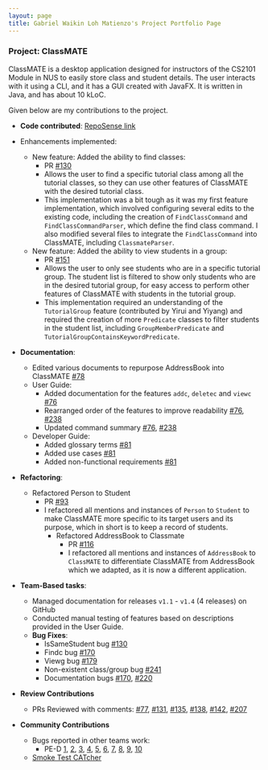 ```yaml
---
layout: page
title: Gabriel Waikin Loh Matienzo's Project Portfolio Page
---
```


### Project: ClassMATE

ClassMATE is a desktop application designed for instructors of the CS2101 Module in NUS to easily store class and student details. The user interacts with it using a CLI, and it has a GUI created with JavaFX. It is written in Java, and has about 10 kLoC.

Given below are my contributions to the project.

* **Code contributed**: [RepoSense link](https://nus-cs2103-ay2122s1.github.io/tp-dashboard/)

* Enhancements implemented:
  * New feature: Added the ability to find classes: 
    * PR [\#130]()
    * Allows the user to find a specific tutorial class among all the tutorial classes, so they can use other features of ClassMATE with the desired tutorial class.
    * This implementation was a bit tough as it was my first feature implementation, which involved configuring several edits to the existing code, including the creation of `FindClassCommand` and `FindClassCommandParser`, which define the find class command. I also modified several files to integrate the `FindClassCommand` into ClassMATE, including `ClassmateParser`.
  * New feature: Added the ability to view students in a group:
    * PR [\#151]()
    * Allows the user to only see students who are in a specific tutorial group. The student list is filtered to show only students who are in the desired tutorial group, for easy access to perform other features of ClassMATE with students in the tutorial group.
    * This implementation required an understanding of the `TutorialGroup` feature (contributed by Yirui and Yiyang) and required the creation of more `Predicate` classes to filter students in the student list, including `GroupMemberPredicate` and `TutorialGroupContainsKeywordPredicate`. 

* **Documentation**:
    * Edited various documents to repurpose AddressBook into ClassMATE [\#78]()
    * User Guide:
        * Added documentation for the features `addc`, `deletec` and `viewc` [\#76]()
        * Rearranged order of the features to improve readability [\#76](), [\#238]()
        * Updated command summary [\#76](), [\#238]()
    * Developer Guide:
        * Added glossary terms [\#81]()
        * Added use cases [\#81]()
        * Added non-functional requirements [\#81]()

* **Refactoring**:
    * Refactored Person to Student
      * PR [\#93]()
      * I refactored all mentions and instances of `Person` to `Student` to make ClassMATE more specific to its target users and its purpose, which in short is to keep a record of students.
        * Refactored AddressBook to Classmate
          * PR [\#116]()
          * I refactored all mentions and instances of `AddressBook` to `ClassMATE` to differentiate ClassMATE from AddressBook which we adapted, as it is now a different application.

* **Team-Based tasks**:
    * Managed documentation for releases `v1.1` - `v1.4` (4 releases) on GitHub
    * Conducted manual testing of features based on descriptions provided in the User Guide.
    * **Bug Fixes**:
      * IsSameStudent bug [\#130]()
      * Findc bug [\#170]()
      * Viewg bug [\#179]()
      * Non-existent class/group bug [\#241]()
      * Documentation bugs [\#170](), [\#220]()

* **Review Contributions**
    * PRs Reviewed with comments: [\#77](), [\#131](), [\#135](), [\#138](), [\#142](), [\#207]()

* **Community Contributions**
    * Bugs reported in other teams work:
      * PE-D [1](https://github.com/AY2122S1-CS2103-W14-2/tp/issues/146), [2](https://github.com/AY2122S1-CS2103-W14-2/tp/issues/152), [3](https://github.com/AY2122S1-CS2103-W14-2/tp/issues/162), [4](https://github.com/AY2122S1-CS2103-W14-2/tp/issues/170), [5](https://github.com/AY2122S1-CS2103-W14-2/tp/issues/172), [6](https://github.com/AY2122S1-CS2103-W14-2/tp/issues/181), [7](https://github.com/AY2122S1-CS2103-W14-2/tp/issues/182), [8](https://github.com/AY2122S1-CS2103-W14-2/tp/issues/184), [9](https://github.com/AY2122S1-CS2103-W14-2/tp/issues/185), [10](https://github.com/AY2122S1-CS2103-W14-2/tp/issues/187)
    * [Smoke Test CATcher](https://github.com/GabrielWLM/ped)
